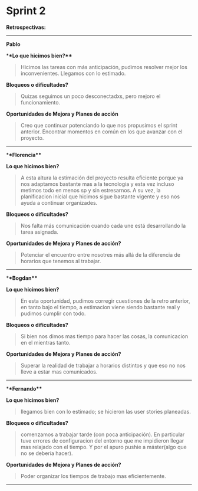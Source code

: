 # Sprint 2

**Retrospectivas:**

---

**Pablo**

\***\*Lo que hicimos bien?\*\***

> Hicimos las tareas con más anticipación, pudimos resolver mejor los inconvenientes. Llegamos con lo estimado.

**Bloqueos o dificultades?**

> Quizas seguimos un poco desconectadxs, pero mejoro el funcionamiento.

**Oportunidades de Mejora y Planes de acción**

> Creo que continuar potenciando lo que nos propusimos el sprint anterior. Encontrar momentos en común en los que avanzar con el proyecto.

---

\***\*Florencia\*\***

**Lo que hicimos bien?**

> A esta altura la estimación del proyecto resulta eficiente porque ya nos adaptamos bastante mas a la tecnologia y esta vez incluso metimos todo en menos sp y sin estresarnos. A su vez, la planificacion inicial que hicimos sigue bastante vigente y eso nos ayuda a continuar organizades.

**Bloqueos o dificultades?**

> Nos falta más comunicación cuando cada une está desarrollando la tarea asignada.

**Oportunidades de Mejora y Planes de acción?**

> Potenciar el encuentro entre nosotres más allá de la diferencia de horarios que tenemos al trabajar.

---

\***\*Bogdan\*\***

**Lo que hicimos bien?**

> En esta oportunidad, pudimos corregir cuestiones de la retro anterior, en tanto bajo el tiempo, a estimacion viene siendo bastante real y pudimos cumplir con todo.

**Bloqueos o dificultades?**

> Si bien nos dimos mas tiempo para hacer las cosas, la comunicacion en el mientras tanto.

**Oportunidades de Mejora y Planes de acción?**

> Superar la realidad de trabajar a horarios distintos y que eso no nos lleve a estar mas comunicados.

---

\***\*Fernando\*\***

**Lo que hicimos bien?**

> llegamos bien con lo estimado; se hicieron las user stories planeadas.

**Bloqueos o dificultades?**

> comenzamos a trabajar tarde (con poca anticipación). En particular tuve errores de configuracion del entorno que me impidieron llegar mas relajado con el tiempo. Y por el apuro pushie a máster(algo que no se debería hacer).

**Oportunidades de Mejora y Planes de acción?**

> Poder organizar los tiempos de trabajo mas eficientemente.

---
